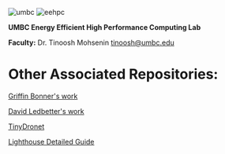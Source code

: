 ![umbc](https://github.com/UMBC-EEHPC/.github/raw/main/images/umbc.png) ![eehpc](https://github.com/UMBC-EEHPC/.github/raw/main/images/eehpc.png)

**UMBC Energy Efficient High Performance Computing Lab**

**Faculty:** Dr. Tinoosh Mohsenin <tinoosh@umbc.edu>

# Other Associated Repositories:

[Griffin Bonner's work](https://github.com/GriffinBonner?tab=repositories)

[David Ledbetter's work](https://github.com/dledbetter123?tab=repositories)

[TinyDronet](https://github.com/aidins1/TinyDronet)

[Lighthouse Detailed Guide](https://github.com/Leopardopt2021/Lighthouse-Deck-Detailed-Tutorial)
